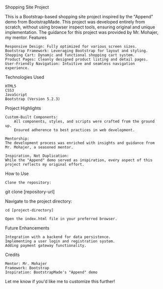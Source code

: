 Shopping Site Project

This is a Bootstrap-based shopping site project inspired by the "Append" demo from BootstrapMade. This project was developed entirely from scratch, without using browser inspect tools, ensuring original and unique implementation. The guidance for this project was provided by Mr. Mohajer, my mentor.
Features

    Responsive Design: Fully optimized for various screen sizes.
    Bootstrap Framework: Leveraging Bootstrap for layout and styling.
    Shopping Cart: Dynamic and functional shopping cart system.
    Product Pages: Cleanly designed product listing and detail pages.
    User-Friendly Navigation: Intuitive and seamless navigation experience.

Technologies Used

    HTML5
    CSS3
    JavaScript
    Bootstrap (Version 5.2.3)

Project Highlights

    Custom-Built Components:
        All components, styles, and scripts were crafted from the ground up.
        Ensured adherence to best practices in web development.

    Mentorship:
    The development process was enriched with insights and guidance from Mr. Mohajer, a seasoned mentor.

    Inspiration, Not Duplication:
    While the "Append" demo served as inspiration, every aspect of this project reflects my original effort.

How to Use

    Clone the repository:

git clone [repository-url]

Navigate to the project directory:

    cd [project-directory]

    Open the index.html file in your preferred browser.

Future Enhancements

    Integration with a backend for data persistence.
    Implementing a user login and registration system.
    Adding payment gateway functionality.

Credits

    Mentor: Mr. Mohajer
    Framework: Bootstrap
    Inspiration: BootstrapMade's "Append" demo

Let me know if you'd like me to customize this further!
